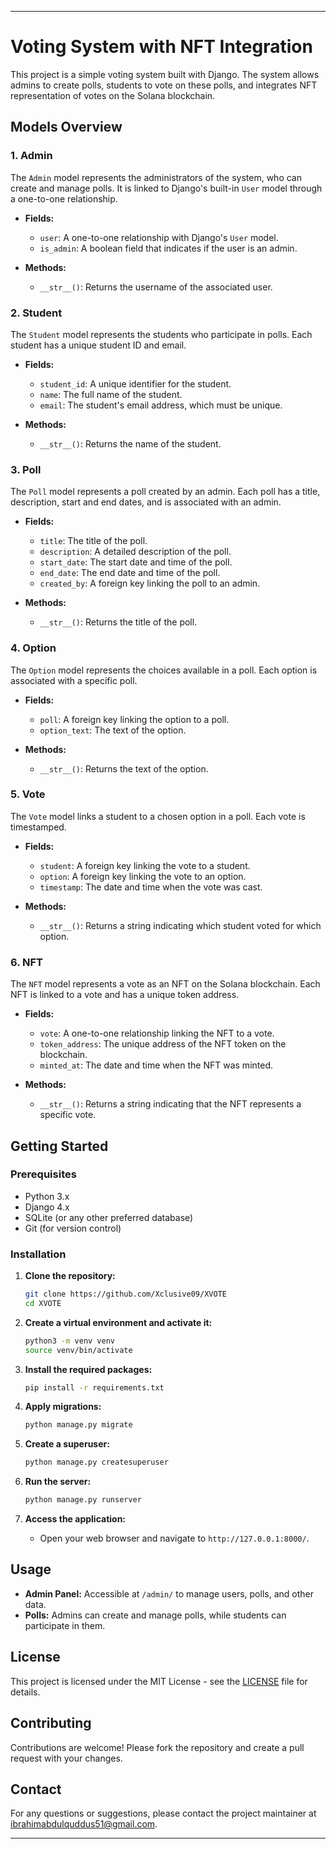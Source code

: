 
---

# **Voting System with NFT Integration**

This project is a simple voting system built with Django. The system allows admins to create polls, students to vote on these polls, and integrates NFT representation of votes on the Solana blockchain.

## **Models Overview**

### **1. Admin**

The `Admin` model represents the administrators of the system, who can create and manage polls. It is linked to Django's built-in `User` model through a one-to-one relationship.

- **Fields:**
  - `user`: A one-to-one relationship with Django's `User` model.
  - `is_admin`: A boolean field that indicates if the user is an admin.

- **Methods:**
  - `__str__()`: Returns the username of the associated user.

### **2. Student**

The `Student` model represents the students who participate in polls. Each student has a unique student ID and email.

- **Fields:**
  - `student_id`: A unique identifier for the student.
  - `name`: The full name of the student.
  - `email`: The student's email address, which must be unique.

- **Methods:**
  - `__str__()`: Returns the name of the student.

### **3. Poll**

The `Poll` model represents a poll created by an admin. Each poll has a title, description, start and end dates, and is associated with an admin.

- **Fields:**
  - `title`: The title of the poll.
  - `description`: A detailed description of the poll.
  - `start_date`: The start date and time of the poll.
  - `end_date`: The end date and time of the poll.
  - `created_by`: A foreign key linking the poll to an admin.

- **Methods:**
  - `__str__()`: Returns the title of the poll.

### **4. Option**

The `Option` model represents the choices available in a poll. Each option is associated with a specific poll.

- **Fields:**
  - `poll`: A foreign key linking the option to a poll.
  - `option_text`: The text of the option.

- **Methods:**
  - `__str__()`: Returns the text of the option.

### **5. Vote**

The `Vote` model links a student to a chosen option in a poll. Each vote is timestamped.

- **Fields:**
  - `student`: A foreign key linking the vote to a student.
  - `option`: A foreign key linking the vote to an option.
  - `timestamp`: The date and time when the vote was cast.

- **Methods:**
  - `__str__()`: Returns a string indicating which student voted for which option.

### **6. NFT**

The `NFT` model represents a vote as an NFT on the Solana blockchain. Each NFT is linked to a vote and has a unique token address.

- **Fields:**
  - `vote`: A one-to-one relationship linking the NFT to a vote.
  - `token_address`: The unique address of the NFT token on the blockchain.
  - `minted_at`: The date and time when the NFT was minted.

- **Methods:**
  - `__str__()`: Returns a string indicating that the NFT represents a specific vote.

## **Getting Started**

### **Prerequisites**

- Python 3.x
- Django 4.x
- SQLite (or any other preferred database)
- Git (for version control)

### **Installation**

1. **Clone the repository:**

   ```bash
   git clone https://github.com/Xclusive09/XVOTE
   cd XVOTE

   ```

2. **Create a virtual environment and activate it:**

   ```bash
   python3 -m venv venv
   source venv/bin/activate
   ```

3. **Install the required packages:**

   ```bash
   pip install -r requirements.txt
   ```

4. **Apply migrations:**

   ```bash
   python manage.py migrate
   ```

5. **Create a superuser:**

   ```bash
   python manage.py createsuperuser
   ```

6. **Run the server:**

   ```bash
   python manage.py runserver
   ```

7. **Access the application:**

   - Open your web browser and navigate to `http://127.0.0.1:8000/`.

## **Usage**

- **Admin Panel:** Accessible at `/admin/` to manage users, polls, and other data.
- **Polls:** Admins can create and manage polls, while students can participate in them.

## **License**

This project is licensed under the MIT License - see the [LICENSE](LICENSE) file for details.

## **Contributing**

Contributions are welcome! Please fork the repository and create a pull request with your changes.

## **Contact**

For any questions or suggestions, please contact the project maintainer at [ibrahimabdulquddus51@gmail.com](mailto:ibrahimabdulquddus51@gmail.com).

---

